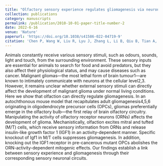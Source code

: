 ```yaml
---
title: "Olfactory sensory experience regulates gliomagenesis via neuronal IGF1"
collection: publications
category: manuscripts
permalink: /publication/2010-10-01-paper-title-number-2
date: 2022-6-16
venue: 'Nature'
paperurl: 'https://doi.org/10.1038/s41586-022-04719-9'
citation: 'Chen P, Wang W, Liu R, Lyu J, Zhang L, Li B, Qiu B, Tian A, Jiang W, Ying H, Jing R, Wang Q, Zhu K, Bai R, Zeng L, Duan S, Liu C. Olfactory sensory experience regulates gliomagenesis via neuronal IGF1. Nature. 2022 Jun;606(7914):550-556.'
---
```


Animals constantly receive various sensory stimuli, such as odours, sounds, light and touch, from the surrounding environment. These sensory inputs are essential for animals to search for food and avoid predators, but they also affect their physiological status, and may cause diseases such as cancer. Malignant gliomas—the most lethal form of brain tumour1—are known to intimately communicate with neurons at the cellular level2,3. However, it remains unclear whether external sensory stimuli can directly affect the development of malignant glioma under normal living conditions. Here we show that olfaction can directly regulate gliomagenesis. In an autochthonous mouse model that recapitulates adult gliomagenesis4,5,6 originating in oligodendrocyte precursor cells (OPCs), gliomas preferentially emerge in the olfactory bulb—the first relay of brain olfactory circuitry. Manipulating the activity of olfactory receptor neurons (ORNs) affects the development of glioma. Mechanistically, olfaction excites mitral and tufted (M/T) cells, which receive sensory information from ORNs and release insulin-like growth factor 1 (IGF1) in an activity-dependent manner. Specific knockout of Igf1 in M/T cells suppresses gliomagenesis. In addition, knocking out the IGF1 receptor in pre-cancerous mutant OPCs abolishes the ORN-activity-dependent mitogenic effects. Our findings establish a link between sensory experience and gliomagenesis through their corresponding sensory neuronal circuits.
